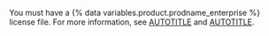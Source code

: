 You must have a {% data variables.product.prodname_enterprise %} license file. For more information, see [AUTOTITLE](/admin/overview/setting-up-a-trial-of-github-enterprise-server) and [AUTOTITLE](/billing/managing-your-license-for-github-enterprise/about-licenses-for-github-enterprise).
